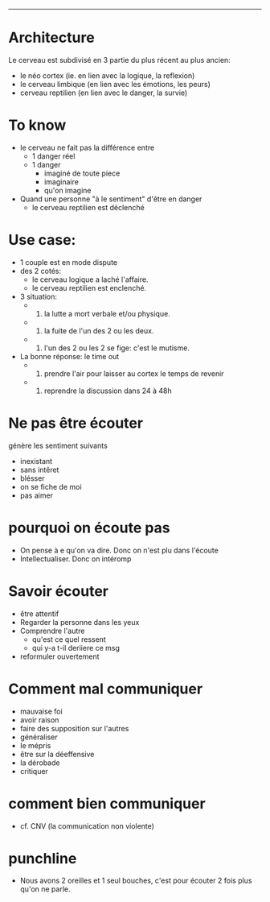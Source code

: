 
---


# Architecture
Le cerveau est subdivisé en 3 partie du plus récent au plus ancien:
- le néo cortex  (ie. en lien avec la logique, la reflexion)
- le cerveau limbique (en lien avec les émotions, les peurs)
- cerveau reptilien (en lien avec le danger, la survie)
# To know
- le cerveau ne fait pas la différence entre
  - 1 danger réel
  - 1 danger 
    - imaginé de toute piece
    - imaginaire
    - qu'on imagine
- Quand une personne "à le sentiment" d'être en danger
  - le cerveau reptilien est déclenché

# Use case:
- 1 couple est en mode dispute
- des 2 cotés:
  - le cerveau logique a laché l'affaire.
  - le cerveau reptilien est enclenché.
- 3 situation:
  - 1. la lutte a mort verbale et/ou physique.
  - 1. la fuite de l'un des 2 ou les deux.
  - 1. l'un des 2 ou les 2 se fige: c'est le mutisme.
- La bonne réponse: le time out
  - 1. prendre l'air pour laisser au cortex le temps de revenir
  - 1. reprendre la discussion dans 24 à 48h

# Ne pas être écouter
génère les sentiment suivants
- inexistant
- sans intêret
- blésser
- on se fiche de moi
- pas aimer

# pourquoi on écoute pas
- On pense à e qu'on va dire. Donc on n'est plu dans l'écoute
- Intellectualiser. Donc on intéromp

# Savoir écouter
- être attentif
- Regarder la personne dans les yeux
- Comprendre l'autre
  - qu'est ce quel ressent
  - qui y-a t-il deriiere ce msg
- reformuler ouvertement

# Comment mal communiquer
- mauvaise foi
- avoir raison
- faire des supposition sur l'autres
- généraliser
- le mépris
- être sur la déeffensive
- la dérobade
- critiquer

# comment bien communiquer
- cf. CNV (la communication non violente)

# punchline
- Nous avons 2 oreilles et 1 seul bouches, c'est pour écouter 2 fois plus qu'on ne parle.

